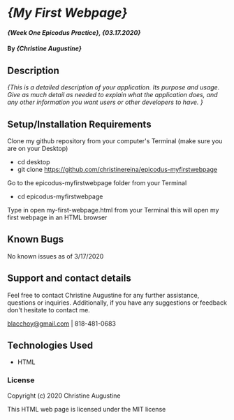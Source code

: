 
# _{My First Webpage}_

#### _{Week One Epicodus Practice}, {03.17.2020}_

#### By _**{Christine Augustine}**_

## Description

_{This is a detailed description of your application. Its purpose and usage.  Give as much detail as needed to explain what the application does, and any other information you want users or other developers to have. }_

## Setup/Installation Requirements

Clone my github repository from your computer's Terminal (make sure you are on your Desktop)

* cd desktop
* git clone https://github.com/christinereina/epicodus-myfirstwebpage

Go to the epicodus-myfirstwebpage folder from your Terminal
* cd epicodus-myfirstwebpage

Type in open my-first-webpage.html from your Terminal this will open my first webpage in an HTML browser

## Known Bugs

No known issues as of 3/17/2020

## Support and contact details

Feel free to contact Christine Augustine for any further assistance, questions or inquiries. Additionally, if you have any suggestions or feedback don't hesitate to contact me.

blacchoy@gmail.com | 818-481-0683

## Technologies Used

* HTML

### License

Copyright (c) 2020 Christine Augustine

This HTML web page is licensed under the MIT license